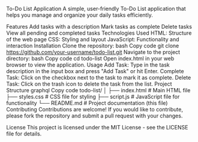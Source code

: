 To-Do List Application
A simple, user-friendly To-Do List application that helps you manage and organize your daily tasks efficiently.

Features
Add tasks with a description
Mark tasks as complete
Delete tasks
View all pending and completed tasks
Technologies Used
HTML: Structure of the web page
CSS: Styling and layout
JavaScript: Functionality and interaction
Installation
Clone the repository:
bash
Copy code
git clone https://github.com/your-username/todo-list.git
Navigate to the project directory:
bash
Copy code
cd todo-list
Open index.html in your web browser to view the application.
Usage
Add Task: Type in the task description in the input box and press "Add Task" or hit Enter.
Complete Task: Click on the checkbox next to the task to mark it as complete.
Delete Task: Click on the trash icon to delete the task from the list.
Project Structure
graphql
Copy code
todo-list/
│
├── index.html        # Main HTML file
├── styles.css        # CSS file for styling
├── script.js         # JavaScript file for functionality
└── README.md         # Project documentation (this file)
Contributing
Contributions are welcome! If you would like to contribute, please fork the repository and submit a pull request with your changes.

License
This project is licensed under the MIT License - see the LICENSE file for details.
